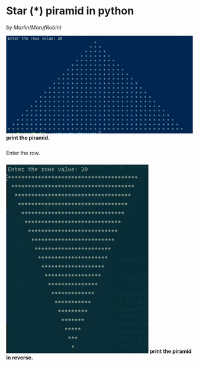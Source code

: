 # Star (*) piramid in python
*by Marlin(MarufRobin)*

![Output:](output.jpg)
**print the piramid.** 
#####
Enter the row. 

#####
![Output: ](outputREV.jpg)
**print the piramid in reverse.** 

